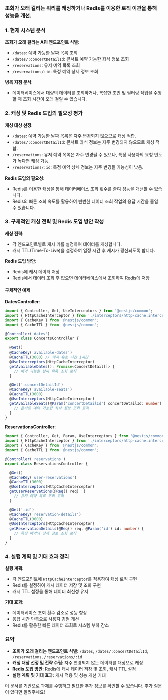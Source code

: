 ### 조회가 오래 걸리는 쿼리를 캐싱하거나 Redis를 이용한 로직 이관을 통해 성능을 개선.


### 1. 현재 시스템 분석

**조회가 오래 걸리는 API 엔드포인트 식별**:
- `/dates`: 예약 가능한 날짜 목록 조회
- `/dates/:concertDetailId`: 콘서트 예약 가능한 좌석 정보 조회
- `/reservations`: 유저 예약 목록 조회
- `/reservations/:id`: 특정 예약 상세 정보 조회

**병목 지점 분석**:
- 데이터베이스에서 대량의 데이터를 조회하거나, 복잡한 조인 및 필터링 작업을 수행할 때 조회 시간이 오래 걸릴 수 있습니다.

### 2. 캐싱 및 Redis 도입의 필요성 평가

**캐싱 대상 선정**:
- `/dates`: 예약 가능한 날짜 목록은 자주 변경되지 않으므로 캐싱 적합.
- `/dates/:concertDetailId`: 콘서트 좌석 정보는 자주 변경되지 않으므로 캐싱 적합.
- `/reservations`: 유저 예약 목록은 자주 변경될 수 있으나, 특정 사용자의 요청 빈도가 높다면 캐싱 가능.
- `/reservations/:id`: 특정 예약 상세 정보는 자주 변경될 가능성이 낮음.

**Redis 도입의 필요성**:
- Redis를 이용한 캐싱을 통해 데이터베이스 조회 횟수를 줄여 성능을 개선할 수 있습니다.
- Redis의 빠른 조회 속도를 활용하여 빈번한 데이터 조회 작업의 응답 시간을 줄일 수 있습니다.

### 3. 구체적인 캐싱 전략 및 Redis 도입 방안 작성

**캐싱 전략**:
- 각 엔드포인트별로 캐시 키를 설정하여 데이터를 캐싱합니다.
- 캐시 TTL(Time-To-Live)을 설정하여 일정 시간 후 캐시가 갱신되도록 합니다.

**Redis 도입 방안**:
- Redis에 캐시 데이터 저장
- Redis에서 데이터 조회 후 없으면 데이터베이스에서 조회하여 Redis에 저장

#### 구체적인 예제

**DatesController**:
```typescript
import { Controller, Get, UseInterceptors } from '@nestjs/common';
import { HttpCacheInterceptor } from './interceptors/http-cache.interceptor';
import { CacheKey } from '@nestjs/common';
import { CacheTTL } from '@nestjs/common';

@Controller('dates')
export class ConcertsController {

  @Get()
  @CacheKey('available-dates')
  @CacheTTL(3600) // 캐시 유효 시간 1시간
  @UseInterceptors(HttpCacheInterceptor)
  getAvailableDates(): Promise<ConcertDetail[]> {
    // 예약 가능한 날짜 목록 조회 로직
  }

  @Get(':concertDetailId')
  @CacheKey('available-seats')
  @CacheTTL(3600)
  @UseInterceptors(HttpCacheInterceptor)
  getAvailableSeats(@Param('concertDetailId') concertDetailId: number): Promise<Seat[]> {
    // 콘서트 예약 가능한 좌석 정보 조회 로직
  }
}
```

**ReservationsController**:
```typescript
import { Controller, Get, Param, UseInterceptors } from '@nestjs/common';
import { HttpCacheInterceptor } from './interceptors/http-cache.interceptor';
import { CacheKey } from '@nestjs/common';
import { CacheTTL } from '@nestjs/common';

@Controller('reservations')
export class ReservationsController {

  @Get()
  @CacheKey('user-reservations')
  @CacheTTL(3600)
  @UseInterceptors(HttpCacheInterceptor)
  getUserReservations(@Req() req)  {
    // 유저 예약 목록 조회 로직
  }

  @Get(':id')
  @CacheKey('reservation-details')
  @CacheTTL(3600)
  @UseInterceptors(HttpCacheInterceptor)
  getReservationDetails(@Req() req, @Param('id') id: number) {
    // 특정 예약의 상세 정보 조회 로직
  }
}
```

### 4. 실행 계획 및 기대 효과 정리

**실행 계획**:
- 각 엔드포인트에 `HttpCacheInterceptor`를 적용하여 캐싱 로직 구현
- Redis를 설정하여 캐시 데이터 저장 및 조회 구현
- 캐시 TTL 설정을 통해 데이터 최신성 유지

**기대 효과**:
- 데이터베이스 조회 횟수 감소로 성능 향상
- 응답 시간 단축으로 사용자 경험 개선
- Redis를 활용한 빠른 데이터 조회로 시스템 부하 감소

### 요약

- **조회가 오래 걸리는 엔드포인트 식별**: `/dates`, `/dates/:concertDetailId`, `/reservations`, `/reservations/:id`
- **캐싱 대상 선정 및 전략 수립**: 자주 변경되지 않는 데이터를 대상으로 캐싱
- **Redis 도입 방안**: Redis에 캐시 데이터 저장 및 조회, 캐시 TTL 설정
- **실행 계획 및 기대 효과**: 캐시 적용 및 성능 개선 기대

이 문서를 기반으로 과제를 수행하고 필요한 추가 정보를 확인할 수 있습니다. 추가 질문이 있다면 알려주세요!
